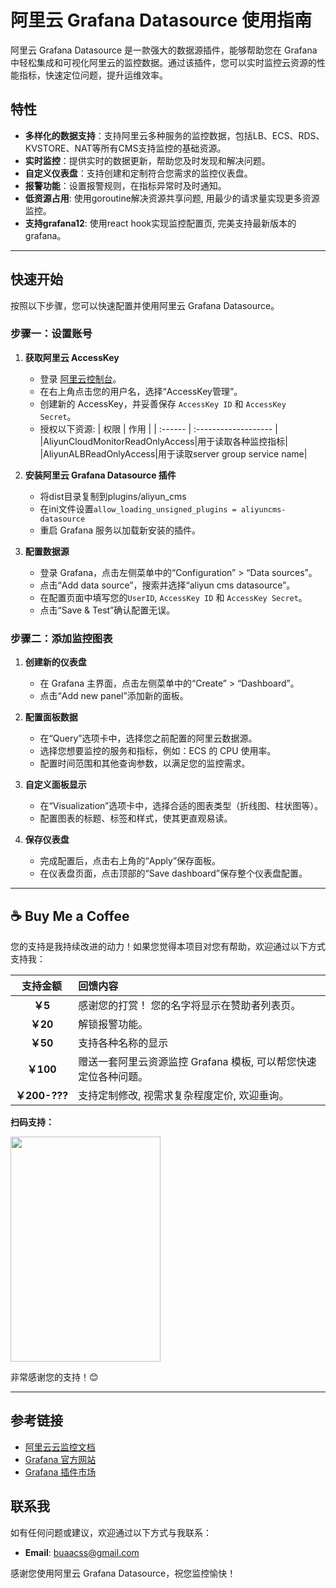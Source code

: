 # 阿里云 Grafana Datasource 使用指南

阿里云 Grafana Datasource 是一款强大的数据源插件，能够帮助您在 Grafana 中轻松集成和可视化阿里云的监控数据。通过该插件，您可以实时监控云资源的性能指标，快速定位问题，提升运维效率。

## 特性

- **多样化的数据支持**：支持阿里云多种服务的监控数据，包括LB、ECS、RDS、KVSTORE、NAT等所有CMS支持监控的基础资源。
- **实时监控**：提供实时的数据更新，帮助您及时发现和解决问题。
- **自定义仪表盘**：支持创建和定制符合您需求的监控仪表盘。
- **报警功能**：设置报警规则，在指标异常时及时通知。
- **低资源占用**: 使用goroutine解决资源共享问题, 用最少的请求量实现更多资源监控。
- **支持grafana12**: 使用react hook实现监控配置页, 完美支持最新版本的grafana。

---

## 快速开始

按照以下步骤，您可以快速配置并使用阿里云 Grafana Datasource。

### 步骤一：设置账号

1. **获取阿里云 AccessKey**
   - 登录 [阿里云控制台](https://home.console.aliyun.com/)。
   - 在右上角点击您的用户名，选择“AccessKey管理”。
   - 创建新的 AccessKey，并妥善保存 `AccessKey ID` 和 `AccessKey Secret`。
   - 授权以下资源:
     | 权限 | 作用             |
     | :------ | :------------------- |
     |AliyunCloudMonitorReadOnlyAccess|用于读取各种监控指标|
     |AliyunALBReadOnlyAccess|用于读取server group service name|

2. **安装阿里云 Grafana Datasource 插件**
   - 将dist目录复制到plugins/aliyun_cms
   - 在ini文件设置```allow_loading_unsigned_plugins = aliyuncms-datasource```
   - 重启 Grafana 服务以加载新安装的插件。

3. **配置数据源**
   - 登录 Grafana，点击左侧菜单中的“Configuration” > “Data sources”。
   - 点击“Add data source”，搜索并选择“aliyun cms datasource”。
   - 在配置页面中填写您的`UserID`, `AccessKey ID` 和 `AccessKey Secret`。
   - 点击“Save & Test”确认配置无误。

### 步骤二：添加监控图表

1. **创建新的仪表盘**
   - 在 Grafana 主界面，点击左侧菜单中的“Create” > “Dashboard”。
   - 点击“Add new panel”添加新的面板。

2. **配置面板数据**
   - 在“Query”选项卡中，选择您之前配置的阿里云数据源。
   - 选择您想要监控的服务和指标，例如：ECS 的 CPU 使用率。
   - 配置时间范围和其他查询参数，以满足您的监控需求。

3. **自定义面板显示**
   - 在“Visualization”选项卡中，选择合适的图表类型（折线图、柱状图等）。
   - 配置图表的标题、标签和样式，使其更直观易读。

4. **保存仪表盘**
   - 完成配置后，点击右上角的“Apply”保存面板。
   - 在仪表盘页面，点击顶部的“Save dashboard”保存整个仪表盘配置。

---

## ☕ Buy Me a Coffee

您的支持是我持续改进的动力！如果您觉得本项目对您有帮助，欢迎通过以下方式支持我：

| 支持金额 | 回馈内容             |
| :------: | :------------------- |
|  **￥5** | 感谢您的打赏！ 您的名字将显示在赞助者列表页。      |
| **￥20** | 解锁报警功能。  |
| **￥50** | 支持各种名称的显示   |
| **￥100**| 赠送一套阿里云资源监控 Grafana 模板, 可以帮您快速定位各种问题。 |
| **￥200-???**| 支持定制修改, 视需求复杂程度定价, 欢迎垂询。 |

**扫码支持：**

<img src="https://github.com/user-attachments/assets/d87a83af-9f5a-4574-afc5-aa99adfb16fe" alt="" width="240" height="360">


非常感谢您的支持！😊

---

## 参考链接

- [阿里云云监控文档](https://help.aliyun.com/product/28572.html)
- [Grafana 官方网站](https://grafana.com/)
- [Grafana 插件市场](https://grafana.com/grafana/plugins/)

## 联系我

如有任何问题或建议，欢迎通过以下方式与我联系：

- **Email**: buaacss@gmail.com

感谢您使用阿里云 Grafana Datasource，祝您监控愉快！
